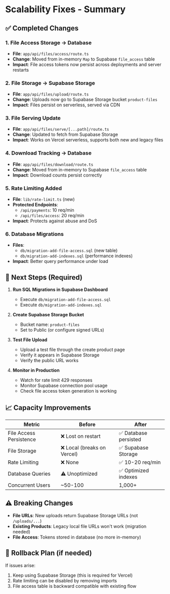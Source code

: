 # Scalability Fixes - Summary

## ✅ Completed Changes

### 1. File Access Storage → Database
- **File**: `app/api/files/access/route.ts`
- **Change**: Moved from in-memory `Map` to Supabase `file_access` table
- **Impact**: File access tokens now persist across deployments and server restarts

### 2. File Storage → Supabase Storage
- **File**: `app/api/files/upload/route.ts`
- **Change**: Uploads now go to Supabase Storage bucket `product-files`
- **Impact**: Files persist on serverless, served via CDN

### 3. File Serving Update
- **File**: `app/api/files/serve/[...path]/route.ts`
- **Change**: Updated to fetch from Supabase Storage
- **Impact**: Works on Vercel serverless, supports both new and legacy files

### 4. Download Tracking → Database
- **File**: `app/api/files/download/route.ts`
- **Change**: Moved from in-memory to Supabase `file_access` table
- **Impact**: Download counts persist correctly

### 5. Rate Limiting Added
- **File**: `lib/rate-limit.ts` (new)
- **Protected Endpoints**:
  - `/api/payments`: 10 req/min
  - `/api/files/access`: 20 req/min
- **Impact**: Protects against abuse and DoS

### 6. Database Migrations
- **Files**: 
  - `db/migration-add-file-access.sql` (new table)
  - `db/migration-add-indexes.sql` (performance indexes)
- **Impact**: Better query performance under load

## 🚀 Next Steps (Required)

1. **Run SQL Migrations in Supabase Dashboard**
   - Execute `db/migration-add-file-access.sql`
   - Execute `db/migration-add-indexes.sql`

2. **Create Supabase Storage Bucket**
   - Bucket name: `product-files`
   - Set to Public (or configure signed URLs)

3. **Test File Upload**
   - Upload a test file through the create product page
   - Verify it appears in Supabase Storage
   - Verify the public URL works

4. **Monitor in Production**
   - Watch for rate limit 429 responses
   - Monitor Supabase connection pool usage
   - Check file access token generation is working

## 📈 Capacity Improvements

| Metric | Before | After |
|--------|--------|-------|
| File Access Persistence | ❌ Lost on restart | ✅ Database persisted |
| File Storage | ❌ Local (breaks on Vercel) | ✅ Supabase Storage |
| Rate Limiting | ❌ None | ✅ 10-20 req/min |
| Database Queries | ⚠️ Unoptimized | ✅ Optimized indexes |
| Concurrent Users | ~50-100 | 1,000+ |

## ⚠️ Breaking Changes

- **File URLs**: New uploads return Supabase Storage URLs (not `/uploads/...`)
- **Existing Products**: Legacy local file URLs won't work (migration needed)
- **File Access**: Tokens stored in database (no more in-memory)

## 🔧 Rollback Plan (if needed)

If issues arise:
1. Keep using Supabase Storage (this is required for Vercel)
2. Rate limiting can be disabled by removing imports
3. File access table is backward compatible with existing flow


